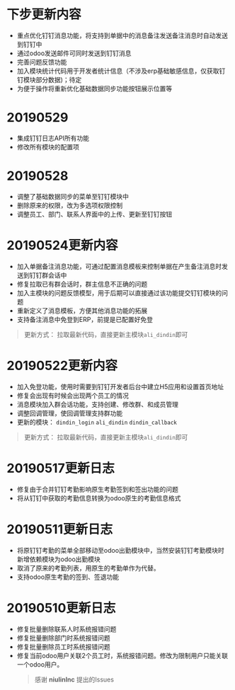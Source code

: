 # 下步更新内容
- 重点优化钉钉消息功能，将支持到单据中的消息备注发送备注消息时自动发送到钉钉中
- 通过odoo发送邮件可同时发送到钉钉消息
- 完善问题反馈功能
- 加入模块统计代码用于开发者统计信息（不涉及erp基础敏感信息，仅获取钉钉模块部分数据)；待定
- 为便于操作将重新优化基础数据同步功能按钮展示位置等

# 20190529
- 集成钉钉日志API所有功能
- 修改所有模块的配置项

# 20190528
- 调整了基础数据同步的菜单至钉钉模块中
- 删除原来的权限，改为多选项权限控制
- 调整员工、部门、联系人界面中的上传、更新至钉钉按钮

# 20190524更新内容
- 加入单据备注消息功能，可通过配置消息模板来控制单据在产生备注消息时发送到钉钉群会话中
- 修复拉取已有群会话时，群主信息不正确的问题
- 加入主模块的问题反馈模型，用于后期可以直接通过该功能提交钉钉模块的问题
- 重新定义了消息模板，方便其他消息功能的拓展
- 支持备注消息中免登到ERP，前提是已配置好免登
> 更新方式： 拉取最新代码，直接更新主模块`ali_dindin`即可

# 20190522更新内容
- 加入免登功能，使用时需要到钉钉开发者后台中建立H5应用和设置首页地址
- 修复会出现有时候会出现两个员工的情况
- 消息模块加入群会话功能，支持创建、修改群、和成员管理
- 调整回调管理，使回调管理支持群功能
- 更新的模块： `dindin_login`  `ali_dindin`  `dindin_callback`
> 更新方式： 拉取最新代码，直接更新主模块`ali_dindin`即可

# 20190517更新日志
- 修复由于合并钉钉考勤影响原生考勤签到和签出功能的问题
- 将从钉钉中获取的考勤信息转换为odoo原生的考勤信息格式

# 20190511更新日志

- 将原钉钉考勤的菜单全部移动至odoo出勤模块中，当然安装钉钉考勤模块时新增依赖模块为odoo出勤模块
- 取消了原来的考勤列表，用原生的考勤单作为代替。
- 支持odoo原生考勤的签到、签退功能


# 20190510更新日志

- 修复批量删除联系人时系统报错问题
- 修复批量删除部门时系统报错问题
- 修复批量删除员工时系统报错问题
- 修复当前odoo用户关联2个员工时，系统报错问题。修改为限制用户只能关联一个odoo用户。
  > 感谢 **niulinlnc** 提出的Issues
